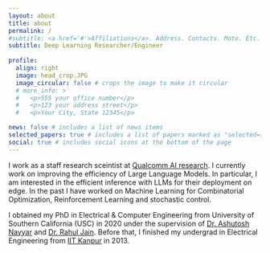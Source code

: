 ```yaml
---
layout: about
title: about
permalink: /
#subtitle: <a href='#'>Affiliations</a>. Address. Contacts. Moto. Etc.
subtitle: Deep Learning Researcher/Engineer
 
profile:
  align: right
  image: head_crop.JPG
  image_circular: false # crops the image to make it circular
  # more_info: >
  #   <p>555 your office number</p>
  #   <p>123 your address street</p>
  #   <p>Your City, State 12345</p>

news: false # includes a list of news items
selected_papers: true # includes a list of papers marked as "selected={true}"
social: true # includes social icons at the bottom of the page
---
```


<!-- Write your biography here. Tell the world about yourself. Link to your favorite [subreddit](http://reddit.com). You can put a picture in, too. The code is already in, just name your picture `prof_pic.jpg` and put it in the `img/` folder.

Put your address / P.O. box / other info right below your picture. You can also disable any of these elements by editing `profile` property of the YAML header of your `_pages/about.md`. Edit `_bibliography/papers.bib` and Jekyll will render your [publications page](/al-folio/publications/) automatically.

Link to your social media connections, too. This theme is set up to use [Font Awesome icons](https://fontawesome.com/) and [Academicons](https://jpswalsh.github.io/academicons/), like the ones below. Add your Facebook, Twitter, LinkedIn, Google Scholar, or just disable all of them. -->

I work as a staff research sceintist at [Qualcomm AI research](https://www.qualcomm.com/research/artificial-intelligence/ai-research). I currently work on improving the efficiency of Large Language Models. In particular, I am interested in the efficient inference with LLMs for their deployment on edge. In the past I have worked on Machine Learning for Combinatorial Optimization, Reinforcement Learning and stochastic control. 

I obtained my PhD in Electrical & Computer Engineering from University of Southern California (USC) in 2020 under the supervision of [Dr. Ashutosh Nayyar](https://sites.google.com/usc.edu/ashutosh) and [Dr. Rahul Jain](https://www.rahuljain.net/). Before that, I finished my undergrad in Electrical Engineering from [IIT Kanpur](https://www.iitk.ac.in) in 2013.